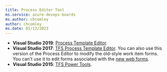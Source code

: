 ```yaml
---
title: Process Editor Tool
ms.service: azure-devops-boards
ms.author: chcomley
author: chcomley
ms.date: 01/13/2023 
---
```

 
- **Visual Studio 2019**: [Process Template Editor](https://marketplace.visualstudio.com/items?itemName=ms-devlabs.msdevlabs-pte).  
- **Visual Studio 2017**: [TFS Process Template Editor](https://marketplace.visualstudio.com/items?itemName=KarthikBalasubramanianMSFT.TFSProcessTemplateEditor). You can also use this version of the Process Editor to modify the old-style work item forms. You can't use it to edit forms associated with the [new web forms](/previous-versions/azure/devops/reference/process/new-work-item-experience).   
- **Visual Studio 2015**: [TFS Power Tools](https://marketplace.visualstudio.com/items?itemName=TFSPowerToolsTeam.MicrosoftVisualStudioTeamFoundationServer2015Power).
